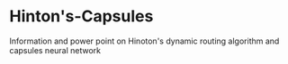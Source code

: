 # Hinton's-Capsules
Information and power point on Hinoton's dynamic routing algorithm and capsules neural network
